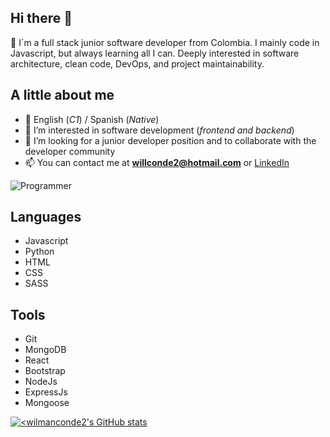 ## **Hi there 👋**

🧔 I´m a full stack junior software developer from Colombia. I mainly code in Javascript, but always learning all I can. Deeply interested in software architecture, clean code, DevOps, and project maintainability.

## **A little about me**

* 🤖 English (*C1*) / Spanish (*Native*)
* 👀 I’m interested in software development (*frontend and backend*)
* 🌱 I’m looking for a junior developer position and to collaborate with the developer community
* 📫 You can contact me at **willconde2@hotmail.com** or [LinkedIn](https://www.linkedin.com/in/wilman-conde/)

![Programmer](https://cdn.pixabay.com/photo/2023/11/05/02/07/ai-generated-8366100_1280.jpg)

## **Languages**

* Javascript
* Python
* HTML
* CSS
* SASS

## **Tools**

* Git
* MongoDB
* React
* Bootstrap
* NodeJs
* ExpressJs
* Mongoose

[![<wilmanconde2's GitHub stats](https://github-readme-stats.vercel.app/api?username=wilmanconde2)](https://github.com/wilmanconde2/github-readme-stats)
